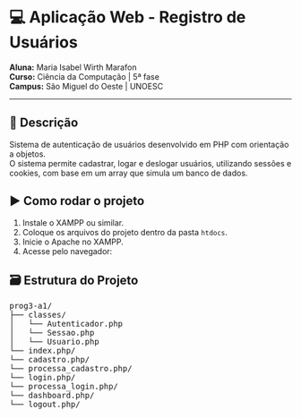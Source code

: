 # 💻 Aplicação Web - Registro de Usuários

**Aluna:** Maria Isabel Wirth Marafon  
**Curso:** Ciência da Computação | 5ª fase  
**Campus:** São Miguel do Oeste | UNOESC  

---

## 📝 Descrição

Sistema de autenticação de usuários desenvolvido em PHP com orientação a objetos.  
O sistema permite cadastrar, logar e deslogar usuários, utilizando sessões e cookies, com base em um array que simula um banco de dados.

## ▶️ Como rodar o projeto

1. Instale o XAMPP ou similar.
2. Coloque os arquivos do projeto dentro da pasta `htdocs`.
3. Inicie o Apache no XAMPP.
4. Acesse pelo navegador:

## 🗃️ Estrutura do Projeto
<pre>prog3-a1/
├── classes/
│   └── Autenticador.php
│   └── Sessao.php
│   └── Usuario.php
└── index.php/
└── cadastro.php/
└── processa_cadastro.php/
└── login.php/
└── processa_login.php/
└── dashboard.php/
└── logout.php/</pre>

